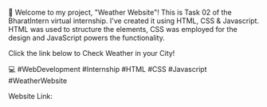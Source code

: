 🚀 Welcome to my project, "Weather Website"! This is Task 02 of the BharatIntern virtual internship. I've created it using HTML, CSS & Javascript. HTML was used to structure the elements, CSS was employed for the design and JavaScript powers the functionality.

Click the link below to Check Weather in your City!

💻 #WebDevelopment #Internship #HTML #CSS #Javascript #WeatherWebsite

Website Link: 
